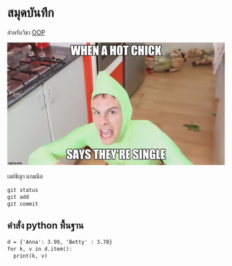 # สมุดบันทึก

สำหรับวิชา [OOP](้https://maythiya.github.io)

![download banner](./banner.jpg)

เมย์ธิญา แกมนิล

```
git status
git add
git commit
```

## คำสั่ง python พื้นฐาน

```
d = {'Anna': 3.99, 'Betty' : 3.78}
for k, v in d.item():
  print(k, v)
```
